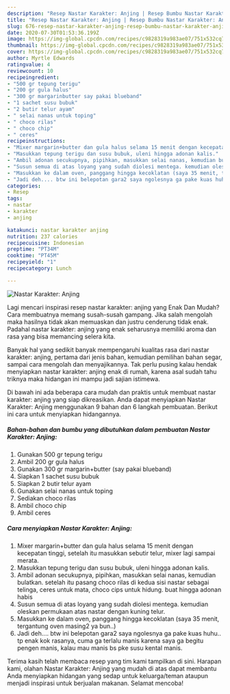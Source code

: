 ```yaml
---
description: "Resep Nastar Karakter: Anjing | Resep Bumbu Nastar Karakter: Anjing Yang Paling Enak"
title: "Resep Nastar Karakter: Anjing | Resep Bumbu Nastar Karakter: Anjing Yang Paling Enak"
slug: 676-resep-nastar-karakter-anjing-resep-bumbu-nastar-karakter-anjing-yang-paling-enak
date: 2020-07-30T01:53:36.199Z
image: https://img-global.cpcdn.com/recipes/c9828319a983ae07/751x532cq70/nastar-karakter-anjing-foto-resep-utama.jpg
thumbnail: https://img-global.cpcdn.com/recipes/c9828319a983ae07/751x532cq70/nastar-karakter-anjing-foto-resep-utama.jpg
cover: https://img-global.cpcdn.com/recipes/c9828319a983ae07/751x532cq70/nastar-karakter-anjing-foto-resep-utama.jpg
author: Myrtle Edwards
ratingvalue: 4
reviewcount: 10
recipeingredient:
- "500 gr tepung terigu"
- "200 gr gula halus"
- "300 gr margarinbutter say pakai blueband"
- "1 sachet susu bubuk"
- "2 butir telur ayam"
- " selai nanas untuk toping"
- " choco rilas"
- " choco chip"
- " ceres"
recipeinstructions:
- "Mixer margarin+butter dan gula halus selama 15 menit dengan kecepatan tinggi, setelah itu masukkan sebutir telur, mixer lagi sampai merata."
- "Masukkan tepung terigu dan susu bubuk, uleni hingga adonan kalis."
- "Ambil adonan secukupnya, pipihkan, masukkan selai nanas, kemudian bulatkan. setelah itu pasang choco rilas di kedua sisi nastar sebagai telinga, ceres untuk mata, choco cips untuk hidung. buat hingga adonan habis"
- "Susun semua di atas loyang yang sudah diolesi mentega. kemudian oleskan permukaan atas nastar dengan kuning telur."
- "Masukkan ke dalam oven, panggang hingga kecoklatan (saya 35 menit, tergantung oven masing2 ya bun..)"
- "Jadi deh.... btw ini belepotan gara2 saya ngolesnya ga pake kuas huhu.. tp enak kok rasanya, cuma ga terlalu manis karena saya ga begitu pengen manis, kalau mau manis bs pke susu kental manis."
categories:
- Resep
tags:
- nastar
- karakter
- anjing

katakunci: nastar karakter anjing 
nutrition: 237 calories
recipecuisine: Indonesian
preptime: "PT34M"
cooktime: "PT45M"
recipeyield: "1"
recipecategory: Lunch

---
```



![Nastar Karakter: Anjing](https://img-global.cpcdn.com/recipes/c9828319a983ae07/751x532cq70/nastar-karakter-anjing-foto-resep-utama.jpg)

Lagi mencari inspirasi resep nastar karakter: anjing yang Enak Dan Mudah? Cara membuatnya memang susah-susah gampang. Jika salah mengolah maka hasilnya tidak akan memuaskan dan justru cenderung tidak enak. Padahal nastar karakter: anjing yang enak seharusnya memiliki aroma dan rasa yang bisa memancing selera kita.

Banyak hal yang sedikit banyak mempengaruhi kualitas rasa dari nastar karakter: anjing, pertama dari jenis bahan, kemudian pemilihan bahan segar, sampai cara mengolah dan menyajikannya. Tak perlu pusing kalau hendak menyiapkan nastar karakter: anjing enak di rumah, karena asal sudah tahu triknya maka hidangan ini mampu jadi sajian istimewa.




Di bawah ini ada beberapa cara mudah dan praktis untuk membuat nastar karakter: anjing yang siap dikreasikan. Anda dapat menyiapkan Nastar Karakter: Anjing menggunakan 9 bahan dan 6 langkah pembuatan. Berikut ini cara untuk menyiapkan hidangannya.

<!--inarticleads1-->

##### Bahan-bahan dan bumbu yang dibutuhkan dalam pembuatan Nastar Karakter: Anjing:

1. Gunakan 500 gr tepung terigu
1. Ambil 200 gr gula halus
1. Gunakan 300 gr margarin+butter (say pakai blueband)
1. Siapkan 1 sachet susu bubuk
1. Siapkan 2 butir telur ayam
1. Gunakan  selai nanas untuk toping
1. Sediakan  choco rilas
1. Ambil  choco chip
1. Ambil  ceres




<!--inarticleads2-->

##### Cara menyiapkan Nastar Karakter: Anjing:

1. Mixer margarin+butter dan gula halus selama 15 menit dengan kecepatan tinggi, setelah itu masukkan sebutir telur, mixer lagi sampai merata.
1. Masukkan tepung terigu dan susu bubuk, uleni hingga adonan kalis.
1. Ambil adonan secukupnya, pipihkan, masukkan selai nanas, kemudian bulatkan. setelah itu pasang choco rilas di kedua sisi nastar sebagai telinga, ceres untuk mata, choco cips untuk hidung. buat hingga adonan habis
1. Susun semua di atas loyang yang sudah diolesi mentega. kemudian oleskan permukaan atas nastar dengan kuning telur.
1. Masukkan ke dalam oven, panggang hingga kecoklatan (saya 35 menit, tergantung oven masing2 ya bun..)
1. Jadi deh.... btw ini belepotan gara2 saya ngolesnya ga pake kuas huhu.. tp enak kok rasanya, cuma ga terlalu manis karena saya ga begitu pengen manis, kalau mau manis bs pke susu kental manis.




Terima kasih telah membaca resep yang tim kami tampilkan di sini. Harapan kami, olahan Nastar Karakter: Anjing yang mudah di atas dapat membantu Anda menyiapkan hidangan yang sedap untuk keluarga/teman ataupun menjadi inspirasi untuk berjualan makanan. Selamat mencoba!
